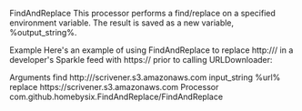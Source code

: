 FindAndReplace
This processor performs a find/replace on a specified environment variable. The result is saved as a new variable, %output_string%.

Example
Here's an example of using FindAndReplace to replace http:/// in a developer's Sparkle feed with https:// prior to calling URLDownloader:

<dict>
    <key>Arguments</key>
    <dict>
        <key>find</key>
        <string>http:///scrivener.s3.amazonaws.com</string>
        <key>input_string</key>
        <string>%url%</string>
        <key>replace</key>
        <string>https://scrivener.s3.amazonaws.com</string>
    </dict>
    <key>Processor</key>
    <string>com.github.homebysix.FindAndReplace/FindAndReplace</string>
</dict>